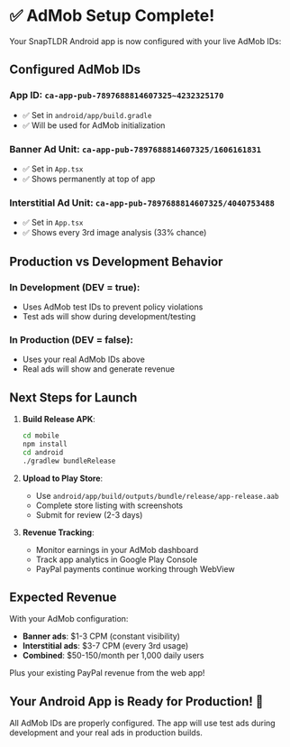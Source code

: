 # ✅ AdMob Setup Complete!

Your SnapTLDR Android app is now configured with your live AdMob IDs:

## Configured AdMob IDs

### App ID: `ca-app-pub-7897688814607325~4232325170`
- ✅ Set in `android/app/build.gradle`
- ✅ Will be used for AdMob initialization

### Banner Ad Unit: `ca-app-pub-7897688814607325/1606161831`
- ✅ Set in `App.tsx`
- ✅ Shows permanently at top of app

### Interstitial Ad Unit: `ca-app-pub-7897688814607325/4040753488`
- ✅ Set in `App.tsx` 
- ✅ Shows every 3rd image analysis (33% chance)

## Production vs Development Behavior

### In Development (__DEV__ = true):
- Uses AdMob test IDs to prevent policy violations
- Test ads will show during development/testing

### In Production (__DEV__ = false):
- Uses your real AdMob IDs above
- Real ads will show and generate revenue

## Next Steps for Launch

1. **Build Release APK**:
   ```bash
   cd mobile
   npm install
   cd android
   ./gradlew bundleRelease
   ```

2. **Upload to Play Store**:
   - Use `android/app/build/outputs/bundle/release/app-release.aab`
   - Complete store listing with screenshots
   - Submit for review (2-3 days)

3. **Revenue Tracking**:
   - Monitor earnings in your AdMob dashboard
   - Track app analytics in Google Play Console
   - PayPal payments continue working through WebView

## Expected Revenue

With your AdMob configuration:
- **Banner ads**: $1-3 CPM (constant visibility)
- **Interstitial ads**: $3-7 CPM (every 3rd usage)
- **Combined**: $50-150/month per 1,000 daily users

Plus your existing PayPal revenue from the web app!

## Your Android App is Ready for Production! 🚀

All AdMob IDs are properly configured. The app will use test ads during development and your real ads in production builds.